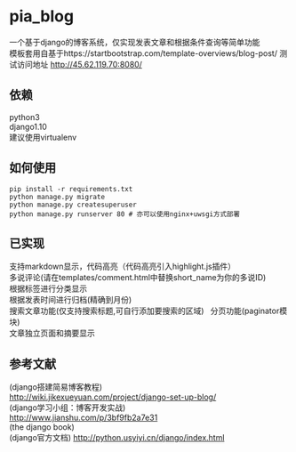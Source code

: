 # pia_blog
一个基于django的博客系统，仅实现发表文章和根据条件查询等简单功能  
模板套用自基于https://startbootstrap.com/template-overviews/blog-post/
测试访问地址 http://45.62.119.70:8080/
## 依赖
python3  
django1.10  
建议使用virtualenv  
## 如何使用
```
pip install -r requirements.txt 
python manage.py migrate
python manage.py createsuperuser
python manage.py runserver 80 # 亦可以使用nginx+uwsgi方式部署
```
## 已实现
支持markdown显示，代码高亮（代码高亮引入highlight.js插件）  
多说评论(请在templates/comment.html中替换short_name为你的多说ID)  
根据标签进行分类显示  
根据发表时间进行归档(精确到月份)  
搜索文章功能(仅支持搜索标题,可自行添加要搜索的区域)  
分页功能(paginator模块)  
文章独立页面和摘要显示  

## 参考文献
(django搭建简易博客教程)  
http://wiki.jikexueyuan.com/project/django-set-up-blog/  
(django学习小组：博客开发实战)  
http://www.jianshu.com/p/3bf9fb2a7e31  
(the django book)  
(django官方文档)
http://python.usyiyi.cn/django/index.html
